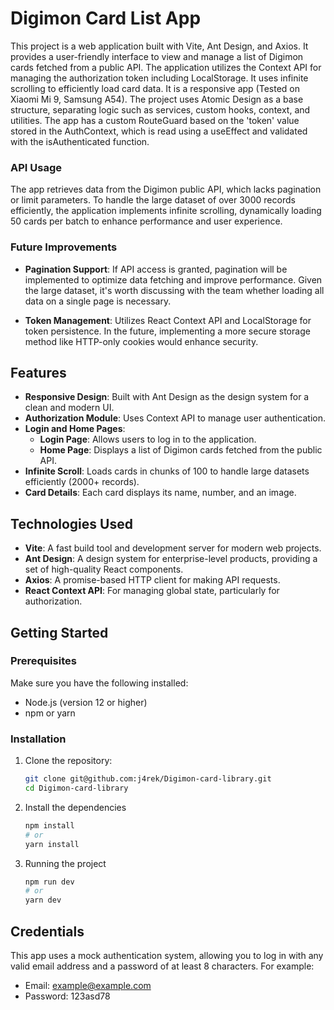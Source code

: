 # Digimon Card List App

This project is a web application built with Vite, Ant Design, and Axios. It provides a user-friendly interface to view and manage a list of Digimon cards fetched from a public API. The application utilizes the Context API for managing the authorization token including LocalStorage. It uses infinite scrolling to efficiently load card data. It is a responsive app (Tested on Xiaomi Mi 9, Samsung A54). The project uses Atomic Design as a base structure, separating logic such as services, custom hooks, context, and utilities. The app has a custom RouteGuard based on the 'token' value stored in the AuthContext, which is read using a useEffect and validated with the isAuthenticated function.

### API Usage

The app retrieves data from the Digimon public API, which lacks pagination or limit parameters. To handle the large dataset of over 3000 records efficiently, the application implements infinite scrolling, dynamically loading 50 cards per batch to enhance performance and user experience.

### Future Improvements

- **Pagination Support**: If API access is granted, pagination will be implemented to optimize data fetching and improve performance. Given the large dataset, it's worth discussing with the team whether loading all data on a single page is necessary.

- **Token Management**: Utilizes React Context API and LocalStorage for token persistence. In the future, implementing a more secure storage method like HTTP-only cookies would enhance security.

## Features

- **Responsive Design**: Built with Ant Design as the design system for a clean and modern UI.
- **Authorization Module**: Uses Context API to manage user authentication.
- **Login and Home Pages**:
  - **Login Page**: Allows users to log in to the application.
  - **Home Page**: Displays a list of Digimon cards fetched from the public API.
- **Infinite Scroll**: Loads cards in chunks of 100 to handle large datasets efficiently (2000+ records).
- **Card Details**: Each card displays its name, number, and an image.

## Technologies Used

- **Vite**: A fast build tool and development server for modern web projects.
- **Ant Design**: A design system for enterprise-level products, providing a set of high-quality React components.
- **Axios**: A promise-based HTTP client for making API requests.
- **React Context API**: For managing global state, particularly for authorization.

## Getting Started

### Prerequisites

Make sure you have the following installed:

- Node.js (version 12 or higher)
- npm or yarn

### Installation

1. Clone the repository:

   ```bash
   git clone git@github.com:j4rek/Digimon-card-library.git
   cd Digimon-card-library

   ```

2. Install the dependencies

   ```bash
   npm install
   # or
   yarn install
   ```

3. Running the project

   ```bash
   npm run dev
   # or
   yarn dev
   ```

## Credentials

This app uses a mock authentication system, allowing you to log in with any valid email address and a password of at least 8 characters. For example:

- Email: example@example.com
- Password: 123asd78
